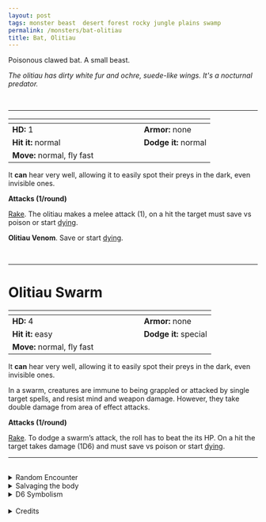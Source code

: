 ```yaml
---
layout: post
tags: monster beast  desert forest rocky jungle plains swamp
permalink: /monsters/bat-olitiau
title: Bat, Olitiau
---
```


Poisonous clawed bat. A small beast.

_The olitiau has dirty white fur and ochre, suede-like wings. It's a nocturnal predator._

<br>

---

|  <span style="display: inline-block; width:250px"></span>  |  |
| -------- | --------|
| **HD:** 1 | **Armor:** none  |
| **Hit it:** normal    | **Dodge it:** normal  |
| **Move:** normal, fly fast     |   | 

It **can** hear very well, allowing it to easily spot their preys in the dark, even invisible ones. 

**Attacks (1/round)**

<ins>Rake</ins>. The olitiau makes a melee attack (1), on a hit the target must save vs poison or start [dying](/2020/11/10/extra-rules/#conditions).

<span class="alchemy"> **Olitiau Venom**. Save or start [dying](/2020/11/10/extra-rules/#conditions). </span>

<br>

---

# Olitiau Swarm

|  <span style="display: inline-block; width:250px"></span>  |  |
| -------- | --------|
| **HD:** 4 | **Armor:** none  |
| **Hit it:** easy    | **Dodge it:** special  |
| **Move:** normal, fly fast     |   | 

It **can** hear very well, allowing it to easily spot their preys in the dark, even invisible ones. 

In a swarm, creatures are immune to being grappled or attacked by single target spells, and resist mind and weapon damage. However, they take double damage from area of effect attacks.

**Attacks (1/round)**

<ins>Rake</ins>. To dodge a swarm’s attack, the roll has to beat the its HP. On a hit the target takes damage (1D6) and must save vs poison or start [dying](/2020/11/10/extra-rules/#conditions).
<br>

---

<br>

<details markdown="1">
<summary>Random Encounter</summary>
1. **Monster:** 1D4 olitiaus or 1 swarm.
1. **Lair:** A huge, sprawling willow with 4D6 sleeping olitiaus. <br>    &nbsp; OR <br>    **Omen:** Bat screeches, very close.
1. **Spoor:** A carcass, full of tiny bites, barely any signs of struggle.
1. **Tracks:** Bat noises, far away.
1. **Trace:** A single olitiau, sleeping.  
1. **Trace:** 1D4 venom hunters.
</details>

<details markdown="1">
<summary>Salvaging the body</summary>
Olitiaus are cute enough to be pets, but the most valuable part of their body is their venom.
</details>

<details markdown="1">
<summary>D6 Symbolism</summary>
In local cultures the olitiau is a symbol of ...

1. Death
1. Fear
1. Kissing
1. Water sources.
1. Night.
1. Cursed
</details>

<br>

<details markdown="1">
<summary>Credits</summary>
The olitiau is a cryptid from Cameroon described as a giant toothy bat. [Richard J. Leblanc Jr](http://savevsdragon.blogspot.com/)'s adaptation in the [Creature Compendium](https://www.drivethrurpg.com/product/147588/CC1-Creature-Compendium) gave it a smaller size (rare!) and made it a disease carrier. Maybe it's because I'm writing this in the middle of a pandemic, but I like that diseases become a real threat in DnD.
</details>
